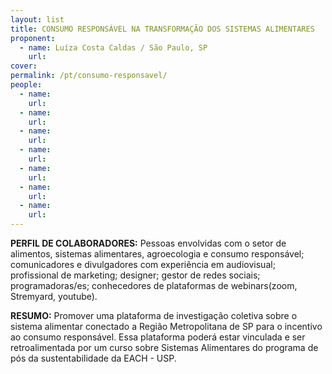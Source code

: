```yaml
---
layout: list
title: CONSUMO RESPONSÁVEL NA TRANSFORMAÇÃO DOS SISTEMAS ALIMENTARES
proponent:
  - name: Luíza Costa Caldas / São Paulo, SP
    url: 
cover:
permalink: /pt/consumo-responsavel/
people:
  - name:
    url: 
  - name:
    url: 
  - name: 
    url: 
  - name: 
    url: 
  - name:
    url: 
  - name: 
    url: 
  - name: 
    url: 
---
```


**PERFIL DE COLABORADORES:** 
Pessoas envolvidas com o setor de alimentos, sistemas alimentares, agroecologia e consumo responsável; comunicadores e divulgadores com experiência em audiovisual; profissional de marketing;  designer; gestor de redes sociais; programadoras/es; conhecedores de plataformas de webinars(zoom, Stremyard, youtube). 

**RESUMO:**
Promover uma plataforma de investigação coletiva sobre o sistema alimentar conectado a Região Metropolitana de SP para o incentivo ao consumo responsável. Essa plataforma poderá estar vinculada e ser retroalimentada por um curso sobre Sistemas Alimentares do programa de pós da sustentabilidade da EACH - USP. 